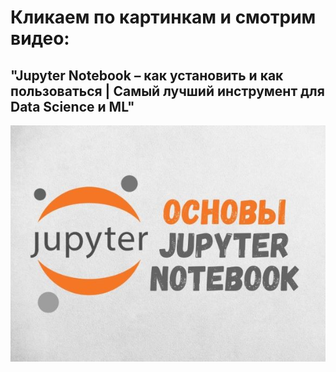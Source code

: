 # Кликаем по картинкам и смотрим видео:

## "Jupyter Notebook – как установить и как пользоваться | Самый лучший инструмент для Data Science и ML"

[![](/images/img/Jupiter_Notebook.jpg)](https://youtu.be/bfCfBuIhlB8)
